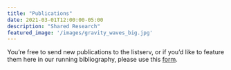 ```yaml
---
title: "Publications"
date: 2021-03-01T12:00:00-05:00
description: "Shared Research"
featured_image: '/images/gravity_waves_big.jpg'
---
```


<p>You’re free to send new publications to the listserv, or if you’d like to feature them here in our running bibliography, please use this <a href="https://docs.google.com/forms/d/e/1FAIpQLSc2bUqqXhLpvOTz_LVhPUY2cP_C9GSvPkbmIuOowUN8gmaybA/viewform?usp=sf_link">form</a>.</p>

